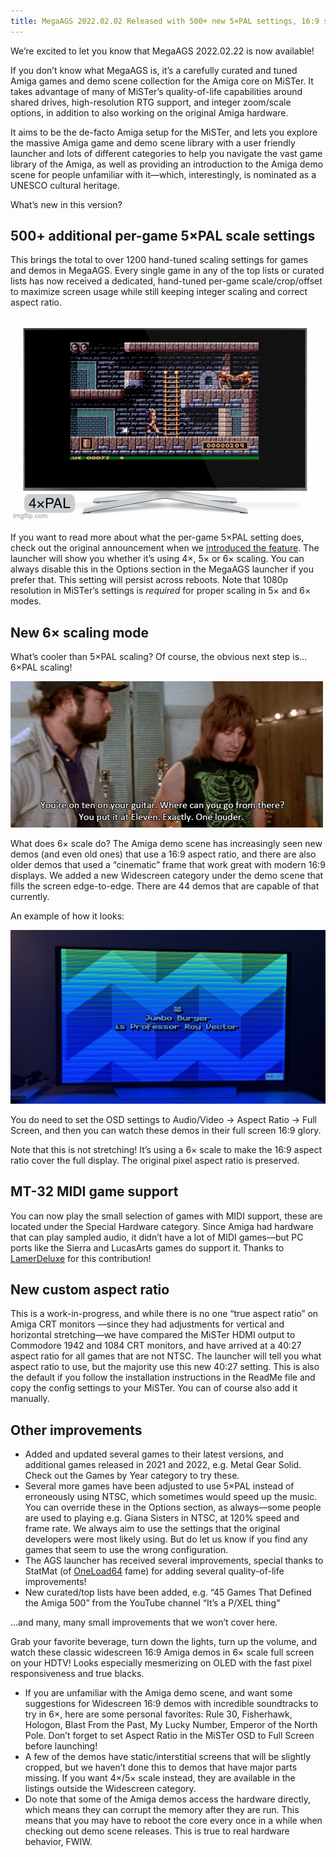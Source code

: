 ```yaml
---
title: MegaAGS 2022.02.02 Released with 500+ new 5×PAL settings, 16:9 support and MT-32 MIDI support
---
```


We’re excited to let you know that MegaAGS 2022.02.22 is now available!

If you don’t know what MegaAGS is, it’s a carefully curated and tuned Amiga games and demo scene collection for the Amiga core on MiSTer. It takes advantage of many of MiSTer’s quality-of-life capabilities around shared drives, high-resolution RTG support, and integer zoom/scale options, in addition to also working on the original Amiga hardware. 

It aims to be the de-facto Amiga setup for the MiSTer, and lets you explore the massive Amiga game and demo scene library with a user friendly launcher and lots of different categories to help you navigate the vast game library of the Amiga, as well as providing an introduction to the Amiga demo scene for people unfamiliar with it—which, interestingly, is nominated as a UNESCO cultural heritage.

What’s new in this version?

## 500+ additional per-game 5×PAL scale settings

This brings the total to over 1200 hand-tuned scaling settings for games and demos in MegaAGS. Every single game in any of the top lists or curated lists has now received a dedicated, hand-tuned per-game scale/crop/offset to maximize screen usage while still keeping integer scaling and correct aspect ratio.

![Demo of 5× vs 4× scaling](/images/5x.gif)

If you want to read more about what the per-game 5×PAL setting does, check out the original announcement when we [introduced the feature](/5x). The launcher will show you whether it’s using 4×, 5× or 6× scaling. You can always disable this in the Options section in the MegaAGS launcher if you prefer that. This setting will persist across reboots. Note that 1080p resolution in MiSTer’s settings is *required* for proper scaling in 5× and 6× modes.

## New 6× scaling mode

What’s cooler than 5×PAL scaling? Of course, the obvious next step is… 6×PAL scaling! 

![This one is one louder](/images/eleven.gif)

What does 6× scale do? The Amiga demo scene has increasingly seen new demos (and even old ones) that use a 16:9 aspect ratio, and there are also older demos that used a “cinematic” frame that work great with modern 16:9 displays. We added a new Widescreen category under the demo scene that fills the screen edge-to-edge. There are 44 demos that are capable of that currently.

An example of how it looks:

![Demo of 6× scaling](/images/16-9.jpg)

You do need to set the OSD settings to Audio/Video → Aspect Ratio → Full Screen, and then you can watch these demos in their full screen 16:9 glory.

Note that this is not stretching! It’s using a 6× scale to make the 16:9 aspect ratio cover the full display. The original pixel aspect ratio is preserved.

## MT-32 MIDI game support

You can now play the small selection of games with MIDI support, these are located under the Special Hardware category. Since Amiga had hardware that can play sampled audio, it didn’t  have a lot of MIDI games—but PC ports like the Sierra and LucasArts games do support it. Thanks to [LamerDeluxe] for this contribution!

## New custom aspect ratio

This is a work-in-progress, and while there is no one “true aspect ratio” on Amiga CRT monitors —since they had adjustments for vertical and horizontal stretching—we have compared the MiSTer HDMI output to Commodore 1942 and 1084 CRT monitors, and have arrived at a 40:27 aspect ratio for all games that are not NTSC. The launcher will tell you what aspect ratio to use, but the majority use this new 40:27 setting. This is also the default if you follow the installation instructions in the ReadMe file and copy the config settings to your MiSTer. You can of course also add it manually. 

## Other improvements

* Added and updated several games to their latest versions, and additional games released in 2021 and 2022, e.g. Metal Gear Solid. Check out the Games by Year category to try these.
* Several more games have been adjusted to use 5×PAL instead of erroneously using NTSC, which sometimes would speed up the music. You can override these in the Options section, as always—some people are used to playing e.g. Giana Sisters in NTSC, at 120% speed and frame rate. We always aim to use the settings that the original developers were most likely using. But do let us know if you find any games that seem to use the wrong configuration.
* The AGS launcher has received several improvements, special thanks to StatMat (of [OneLoad64] fame) for adding several quality-of-life improvements!
* New curated/top lists have been added, e.g. “45 Games That Defined the Amiga 500” from the YouTube channel “It’s a P/XEL thing” 

…and many, many small improvements that we won’t cover here.

Grab your favorite beverage, turn down the lights, turn up the volume, and watch these classic widescreen 16:9 Amiga demos in 6× scale full screen on your HDTV! Looks especially mesmerizing on OLED with the fast pixel responsiveness and true blacks.

* If you are unfamiliar with the Amiga demo scene, and want some suggestions for Widescreen 16:9 demos with incredible soundtracks to try in 6×, here are some personal favorites: Rule 30, Fisherhawk, Hologon, Blast From the Past, My Lucky Number, Emperor of the North Pole. Don’t forget to set Aspect Ratio in the MiSTer OSD to Full Screen before launching!
* A few of the demos have static/interstitial screens that will be slightly cropped, but we haven’t done this to demos that have major parts missing. If you want 4×/5× scale instead, they are available in the listings outside the Widescreen category.
* Do note that some of the Amiga demos access the hardware directly, which means they can corrupt the memory after they are run. This means that you may have to reboot the core every once in a while when checking out demo scene releases. This is true to real hardware behavior, FWIW.

[LamerDeluxe]:https://misterfpga.org/memberlist.php?mode=viewprofile&u=466
[OneLoad64]:https://misterfpga.org/viewtopic.php?p=45221#p45221
[UNESCO]:http://demoscene-the-art-of-coding.net/2020/04/21/demoscene-nominated-as-intangible-unesco-cultural-heritage-in-germany/
